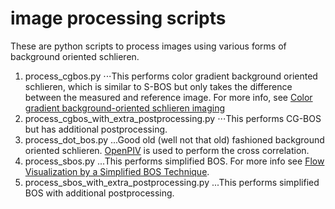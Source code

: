 image processing scripts
========================

These are python scripts to process images using various forms of background oriented schlieren.

1. process_cgbos.py
⋅⋅⋅This performs color gradient background oriented schlieren, which is similar to S-BOS but only takes the difference between the measured and reference image.  For more info, see [Color gradient background-oriented schlieren imaging](https://www.researchgate.net/publication/303324452_Color_gradient_background-oriented_schlieren_imaging)
2. process_cgbos_with_extra_postprocessing.py
⋅⋅⋅This performs CG-BOS but has additional postprocessing.
3. process_dot_bos.py
...Good old (well not that old) fashioned background oriented schlieren.  [OpenPIV](http://www.openpiv.net/openpiv-python/) is used to perform the cross correlation.
4. process_sbos.py
...This performs simplified BOS.  For more info see [Flow Visualization by a Simplified BOS Technique](https://www.researchgate.net/publication/268483453_Flow_Visualization_by_a_Simplified_BOS_Technique).
5. process_sbos_with_extra_postprocessing.py
...This performs simplified BOS with additional postprocessing.
